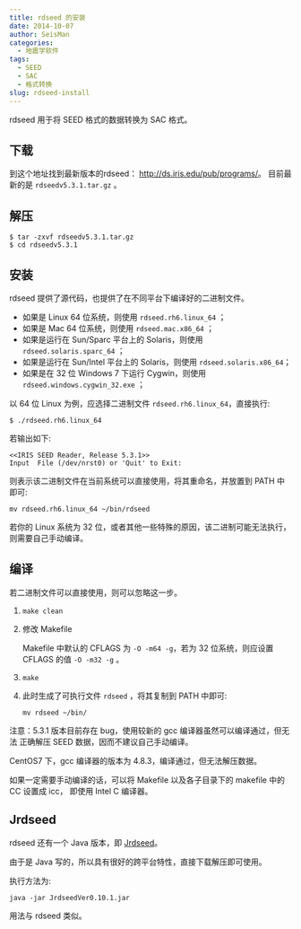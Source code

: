 ```yaml
---
title: rdseed 的安装
date: 2014-10-07
author: SeisMan
categories:
  - 地震学软件
tags:
  - SEED
  - SAC
  - 格式转换
slug: rdseed-install
---
```


rdseed 用于将 SEED 格式的数据转换为 SAC 格式。

<!--more-->

## 下载

到这个地址找到最新版本的rdseed： <http://ds.iris.edu/pub/programs/>。
目前最新的是 `rdseedv5.3.1.tar.gz` 。

## 解压

    $ tar -zxvf rdseedv5.3.1.tar.gz
    $ cd rdseedv5.3.1

## 安装

rdseed 提供了源代码，也提供了在不同平台下编译好的二进制文件。

-   如果是 Linux 64 位系统，则使用 `rdseed.rh6.linux_64` ；
-   如果是 Mac 64 位系统，则使用 `rdseed.mac.x86_64` ；
-   如果是运行在 Sun/Sparc 平台上的 Solaris，则使用 `rdseed.solaris.sparc_64` ；
-   如果是运行在 Sun/Intel 平台上的 Solaris，则使用 `rdseed.solaris.x86_64`；
-   如果是在 32 位 Windows 7 下运行 Cygwin，则使用 `rdseed.windows.cygwin_32.exe` ；

以 64 位 Linux 为例，应选择二进制文件 `rdseed.rh6.linux_64`，直接执行:

    $ ./rdseed.rh6.linux_64

若输出如下:

    <<IRIS SEED Reader, Release 5.3.1>>
    Input  File (/dev/nrst0) or 'Quit' to Exit:

则表示该二进制文件在当前系统可以直接使用，将其重命名，并放置到 PATH 中即可:

    mv rdseed.rh6.linux_64 ~/bin/rdseed

若你的 Linux 系统为 32 位，或者其他一些特殊的原因，该二进制可能无法执行，则需要自己手动编译。

## 编译

若二进制文件可以直接使用，则可以忽略这一步。

1.  `make clean`
2.  修改 Makefile

    Makefile 中默认的 CFLAGS 为 `-O -m64 -g`，若为 32 位系统，则应设置 CFLAGS 的值 `-O -m32 -g` 。

3.  `make`
4.  此时生成了可执行文件 `rdseed` ，将其复制到 PATH 中即可:

        mv rdseed ~/bin/

注意：5.3.1 版本目前存在 bug，使用较新的 gcc 编译器虽然可以编译通过，但无法
正确解压 SEED 数据，因而不建议自己手动编译。

CentOS7 下，gcc 编译器的版本为 4.8.3，编译通过，但无法解压数据。

如果一定需要手动编译的话，可以将 Makefile 以及各子目录下的 makefile 中的 CC 设置成 icc，
即使用 Intel C 编译器。

## Jrdseed

rdseed 还有一个 Java 版本，即 [Jrdseed](http://www.iris.edu/forms/jrdseed_request.htm)。

由于是 Java 写的，所以具有很好的跨平台特性，直接下载解压即可使用。

执行方法为:

    java -jar JrdseedVer0.10.1.jar

用法与 rdseed 类似。
